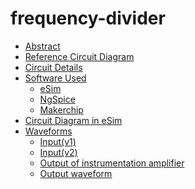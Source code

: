 # frequency-divider
- [Abstract](#abstract)
- [Reference Circuit Diagram](#reference-circuit-diagram)
- [Circuit Details](#circuit-details)
- [Software Used](#software-used)
    * [eSim](#esim)
    * [NgSpice](#ngspice)
    * [Makerchip](#makerchip)
- [Circuit Diagram in eSim](#circuit-diagram-in-esim)
- [Waveforms](#waveforms)
    * [Input(v1)](#input(v1))
    * [Input(v2)](#input(v2))
    * [Output of instrumentation amplifier](#Output-of-instrumentation-amplifier)
    *  [Output waveform](#Output-waveform)
